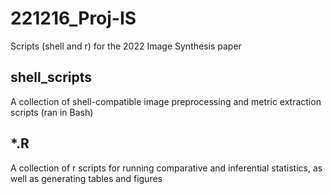 # 221216_Proj-IS

Scripts (shell and r) for the 2022 Image Synthesis paper

## shell_scripts

A collection of shell-compatible image preprocessing and metric extraction scripts (ran in Bash)

## *.R

A collection of r scripts for running comparative and inferential statistics, as well as generating tables and figures
